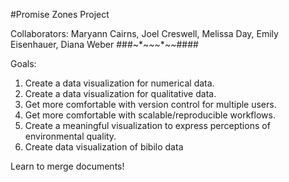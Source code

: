 #Promise Zones Project

Collaborators: Maryann Cairns, Joel Creswell, Melissa Day, Emily Eisenhauer, Diana Weber
###~*~*~*~*~*~*####

Goals:

1. Create a data visualization for numerical data.  
2. Create a data visualization for qualitative data.  
3. Get more comfortable with version control for multiple users.  
4. Get more comfortable with scalable/reproducible workflows.
5. Create a meaningful visualization to express perceptions of environmental quality.  
6. Create data visualization of bibilo data

Learn to merge documents!

